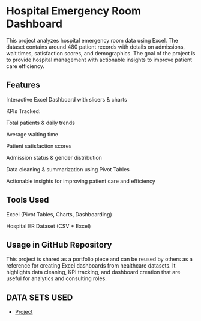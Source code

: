# Hospital Emergency Room Dashboard

This project analyzes hospital emergency room data using Excel. The dataset contains around 480 patient records with details on admissions, wait times, satisfaction scores, and demographics. The goal of the project is to provide hospital management with actionable insights to improve patient care efficiency.

## Features

Interactive Excel Dashboard with slicers & charts

KPIs Tracked:

Total patients & daily trends

Average waiting time

Patient satisfaction scores

Admission status & gender distribution

Data cleaning & summarization using Pivot Tables

Actionable insights for improving patient care and efficiency

## Tools Used

Excel (Pivot Tables, Charts, Dashboarding)

Hospital ER Dataset (CSV + Excel)

## Usage in GitHub Repository

This project is shared as a portfolio piece and can be reused by others as a reference for creating Excel dashboards from healthcare datasets. It highlights data cleaning, KPI tracking, and dashboard creation that are useful for analytics and consulting roles.


## DATA SETS USED
- <a href="https://github.com/Badal214112-gif/HEALTHCARE-DATA-ANALYTICS-PATIENT-EXPERIENCE-OPTIMIZATION-DASHBOARD/blob/main/Project%201.xlsx">Project</a>
